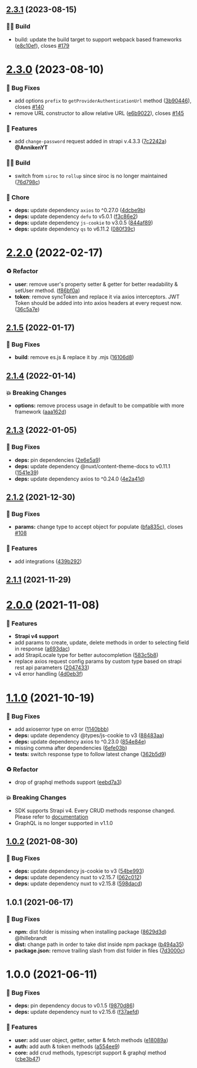 ## [2.3.1](https://github.com/Stun3R/strapi-sdk-js/compare/v2.3.0...v2.3.1) (2023-08-15)

### 👷‍♂️ Build

- build: update the build target to support webpack based frameworks ([e8c10ef](https://github.com/Stun3R/strapi-sdk-js/commit/e8c10ef74f757cb36d622b785c2d3ef4637fee54)), closes [#179](https://github.com/Stun3R/strapi-sdk-js/issues/179)

# [2.3.0](https://github.com/Stun3R/strapi-sdk-js/compare/v2.2.0...v2.3.0) (2023-08-10)

### 🐛 Bug Fixes

- add options `prefix` to `getProviderAuthenticationUrl` method ([3b90446](https://github.com/Stun3R/strapi-sdk-js/commit/3b904463da52741cc88d9e7dbd09c20235f63e93)), closes [#140](https://github.com/Stun3R/strapi-sdk-js/issues/140)
- remove URL constructor to allow relative URL ([e6b9022](https://github.com/Stun3R/strapi-sdk-js/commit/e6b9022585fbf7dd8a01ffa219138f8e4bf5b533)), closes [#145](https://github.com/Stun3R/strapi-sdk-js/issues/145)

### 🚀 Features

- add `change-password` request added in strapi v.4.3.3 ([7c2242a](https://github.com/Stun3R/strapi-sdk-js/commit/7c2242abfffd4237b1fe8c604fdf71c6adeb1baf)) **@AnnikenYT**

### 👷‍♂️ Build

- switch from `siroc` to `rollup` since siroc is no longer maintained ([76d798c](https://github.com/Stun3R/strapi-sdk-js/commit/76d798c5937511e431ab886d23454e730ad1b0d5))

### 🏡 Chore

- **deps:** update dependency `axios` to ^0.27.0 ([4dcbe9b](https://github.com/Stun3R/strapi-sdk-js/commit/4dcbe9b7c689d16fdded207f5bd8ad78ece8ac24))
- **deps:** update dependency `defu` to v5.0.1 ([f3c86e2](https://github.com/Stun3R/strapi-sdk-js/commit/f3c86e27ab50e08c3d7d399a4dcd395e369699ab))
- **deps:** update dependency `js-cookie` to v3.0.5 ([844af89](https://github.com/Stun3R/strapi-sdk-js/commit/844af89186d9c86ee8103fd40a8aa078f6be11ca))
- **deps:** update dependency `qs` to v6.11.2 ([080f39c](https://github.com/Stun3R/strapi-sdk-js/commit/080f39c4de6c37e8b76919bd9f98b459690dd871))

# [2.2.0](https://github.com/Stun3R/strapi-sdk-js/compare/v2.1.5...v2.2.0) (2022-02-17)

### ♻️ Refactor

- **user**: remove user's property setter & getter for better readability & setUser method. ([f86bf0a](https://github.com/Stun3R/strapi-sdk-js/commit/f86bf0ad23f3192a60ea5912349f337cce055249))
- **token**: remove syncToken and replace it via axios interceptors. JWT Token should be added into into axios headers at every request now. ([36c5a7e](https://github.com/Stun3R/strapi-sdk-js/commit/36c5a7e2788409c164fc3cde470f8ee11317704f))

## [2.1.5](https://github.com/Stun3R/strapi-sdk-js/compare/v2.1.4...v2.1.5) (2022-01-17)

### 🐛 Bug Fixes

- **build**: remove es.js & replace it by .mjs ([16106d8](https://github.com/Stun3R/strapi-sdk-js/commit/16106d8f00a2a814eaf4f1d7710a0cec67132ddd))

## [2.1.4](https://github.com/Stun3R/strapi-sdk-js/compare/v2.1.3...v2.1.4) (2022-01-14)

### 💥 Breaking Changes

- **options:** remove process usage in default to be compatible with more framework ([aaa162d](https://github.com/Stun3R/strapi-sdk-js/commit/aaa162d53bc656a149da8d2aacc9560a42a11d55))

## [2.1.3](https://github.com/Stun3R/strapi-sdk-js/compare/v2.1.2...v2.1.3) (2022-01-05)

### 🐛 Bug Fixes

- **deps:** pin dependencies ([2e6e5a9](https://github.com/Stun3R/strapi-sdk-js/commit/2e6e5a984e3c3bce226bdb0a55218d6707cc0488))
- **deps:** update dependency @nuxt/content-theme-docs to v0.11.1 ([1541e39](https://github.com/Stun3R/strapi-sdk-js/commit/1541e392bb9e70ee7cdc65fa1362358518c0d084))
- **deps:** update dependency axios to ^0.24.0 ([4e2a41d](https://github.com/Stun3R/strapi-sdk-js/commit/4e2a41d5a3ffca07cf502d488ce9caea809f4bbc))

## [2.1.2](https://github.com/Stun3R/strapi-sdk-js/compare/v2.1.1...v2.1.2) (2021-12-30)

### 🐛 Bug Fixes

- **params:** change type to accept object for populate ([bfa835c](https://github.com/Stun3R/strapi-sdk-js/commit/bfa835c6d01425049f7d675f96316516d59bca5d)), closes [#108](https://github.com/Stun3R/strapi-sdk-js/issues/108)

### 🚀 Features

- add integrations ([439b292](https://github.com/Stun3R/strapi-sdk-js/commit/439b2926e474c06a0e581f9af7c1ad08c5eb7282))

## [2.1.1](https://github.com/Stun3R/strapi-sdk-js/compare/v2.1.0...v2.1.1) (2021-11-29)

# [2.0.0](https://github.com/Stun3R/strapi-sdk-js/compare/v1.1.0...v2.0.0) (2021-11-08)

### 🚀 Features

- **Strapi v4 support**
- add params to create, update, delete methods in order to selecting field in response ([a693dac](https://github.com/Stun3R/strapi-sdk-js/commit/a693dac21101260125db8672229644387b2ee3e4))
- add StrapiLocale type for better autocompletion ([583c5b8](https://github.com/Stun3R/strapi-sdk-js/commit/583c5b8d561426c581f31ed6d335fc322411be71))
- replace axios request config params by custom type based on strapi rest api parameters ([2047433](https://github.com/Stun3R/strapi-sdk-js/commit/2047433f93aaae9b4eaeb0c7f4b49cccfb46f770))
- v4 error handling ([4d0eb3f](https://github.com/Stun3R/strapi-sdk-js/commit/4d0eb3f50ed9796e7dd3837cd45a2d926e9679d5))

# [1.1.0](https://github.com/Stun3R/strapi-sdk-js/compare/v1.0.2...v1.1.0) (2021-10-19)

### 🐛 Bug Fixes

- add axioserror type on error ([1140bbb](https://github.com/Stun3R/strapi-sdk-js/commit/1140bbb990c37e492aa8d457a1e65ff5a0ac24ed))
- **deps:** update dependency @types/js-cookie to v3 ([88483aa](https://github.com/Stun3R/strapi-sdk-js/commit/88483aa0ff841c440716bbe1014ff8a6ef58c27f))
- **deps:** update dependency axios to ^0.23.0 ([854e84e](https://github.com/Stun3R/strapi-sdk-js/commit/854e84e02cdb818a69dddfecb8c1530f791609c4))
- missing comma after dependencies ([6efe03b](https://github.com/Stun3R/strapi-sdk-js/commit/6efe03b1713c5df97a077d3c5db43022d3fcc3f6))
- **tests:** switch response type to follow latest change ([362b5d9](https://github.com/Stun3R/strapi-sdk-js/commit/362b5d911ffb9fbeb37de7678dd60b97c7dbf2f6))

### ♻️ Refactor

- drop of graphql methods support ([eebd7a3](https://github.com/Stun3R/strapi-sdk-js/commit/eebd7a34ddbce216ba0e8b3f5a3f95c0a0a5add5))

### 💥 Breaking Changes

- SDK supports Strapi v4. Every CRUD methods response changed. Please refer to [documentation](https://strapi-sdk-js.netlify.app)
- GraphQL is no longer supported in v1.1.0

## [1.0.2](https://github.com/Stun3R/strapi-sdk-js/compare/v1.0.1...v1.0.2) (2021-08-30)

### 🐛 Bug Fixes

- **deps:** update dependency js-cookie to v3 ([54be993](https://github.com/Stun3R/strapi-sdk-js/commit/54be993f1c02949fb320786bca409681eb6c9ed0))
- **deps:** update dependency nuxt to v2.15.7 ([062c012](https://github.com/Stun3R/strapi-sdk-js/commit/062c0121f63746c728f895fcf4b608e3e820826d))
- **deps:** update dependency nuxt to v2.15.8 ([598dacd](https://github.com/Stun3R/strapi-sdk-js/commit/598dacdeab43252d92405fc67882de2c00609b48))

## 1.0.1 (2021-06-17)

### 🐛 Bug Fixes

- **npm:** dist folder is missing when installing package ([8629d3d](https://github.com/Stun3R/strapi-sdk-js/commit/8629d3d85f399925f1697a5ab39881f47e1fe5fa)) @lhillebrandt
- **dist:** change path in order to take dist inside npm package ([b494a35](https://github.com/Stun3R/strapi-sdk-js/commit/b494a352cb5559a8e9a2e2e931ee30a67836ef82))
- **package.json:** remove trailing slash from dist folder in files ([7d3000c](https://github.com/Stun3R/strapi-sdk-js/commit/7d3000c15f63443d03971bc510cecf86ae530983))

# 1.0.0 (2021-06-11)

### 🐛 Bug Fixes

- **deps:** pin dependency docus to v0.1.5 ([9870d86](https://github.com/Stun3R/strapi-sdk-js/commit/9870d8669457bd31bfb184dcafc2e90b6fd0ecba))
- **deps:** update dependency nuxt to v2.15.6 ([f37aefd](https://github.com/Stun3R/strapi-sdk-js/commit/f37aefdebbcc9fb6bea8628c5b10c8c706dbc287))

### 🚀 Features

- **user:** add user object, getter, setter & fetch methods ([e18089a](https://github.com/Stun3R/strapi-sdk-js/commit/e18089ae31446eeaff49c6e8a01250bc5cbe14ac))
- **auth:** add auth & token methods ([a554ee9](https://github.com/Stun3R/strapi-sdk-js/commit/a554ee9930f3dc87e792afaba571e84143707528))
- **core:** add crud methods, typescript support & graphql method ([cbe3b47](https://github.com/Stun3R/strapi-sdk-js/commit/cbe3b475dcdf49e3d6a37d594de2c69db8e185f3))
